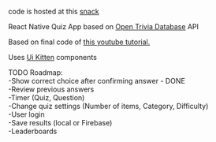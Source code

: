 code is hosted at this [snack](https://snack.expo.io/@ajbocar/quiz-app)

React Native Quiz App  based on [Open Trivia Database](https://opentdb.com/) API

Based on final code of [this youtube tutorial.](https://www.youtube.com/watch?v=F2JCjVSZlG0&t=1566s)

Uses [Ui Kitten](https://akveo.github.io/react-native-ui-kitten/) components

TODO Roadmap:  
-Show correct choice after confirming answer - DONE  
-Review previous answers  
-Timer (Quiz, Question)  
-Change quiz settings (Number of items, Category, Difficulty)  
-User login  
-Save results (local or Firebase)  
-Leaderboards  


